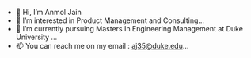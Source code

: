 - 👋 Hi, I’m Anmol Jain
- 👀 I’m interested in Product Management and Consulting...
- 🌱 I’m currently pursuing Masters In Engineering Management at Duke University ...
- 📫 You can reach me on my email : aj35@duke.edu...

<!---
aj355duke/aj355duke is a ✨ special ✨ repository because its `README.md` (this file) appears on your GitHub profile.
You can click the Preview link to take a look at your changes.
--->
